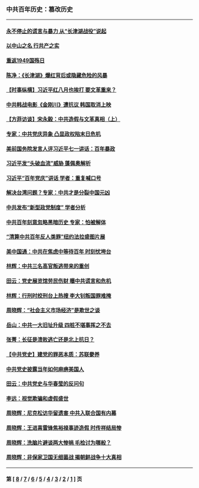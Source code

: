 ### 中共百年历史：篡改历史
---
#### [永不停止的谎言与暴力 从“长津湖战役”说起](../../pages/nf1176115/n13494094.md?12200430) 
#### [以中山之名 行共产之实](../../pages/nf1176115/n13346437.md?12200430) 
#### [重返1949国殇日](../../pages/nf1176115/n13346372.md?12200430) 
#### [陈净：《长津湖》爆红背后或隐藏危险的风暴](../../pages/nf1176115/n13314364.md?12200430) 
#### [【时事纵横】习近平红八月也挨打 要文革重来？](../../pages/nf1176115/n13231393.md?12200430) 
#### [中共韩战电影《金刚川》遭抗议 韩国取消上映](../../pages/nf1176115/n13219114.md?12200430) 
#### [【方菲访谈】宋永毅：中共造假与文革真相（上）](../../pages/nf1176115/n13200760.md?12200430) 
#### [专家：中共党庆异象 凸显政权陷末日危机](../../pages/nf1176115/n13067084.md?12200430) 
#### [美前国务院发言人评习近平七一讲话：百年暴政](../../pages/nf1176115/n13066986.md?12200430) 
#### [习近平发“头破血流”威胁 蓬佩奥解析](../../pages/nf1176115/n13063604.md?12200430) 
#### [习近平“百年党庆”讲话 学者：重复喊口号](../../pages/nf1176115/n13061411.md?12200430) 
#### [解决台湾问题？专家：中共才是分裂中国元凶](../../pages/nf1176115/n13060811.md?12200430) 
#### [中共发布“新型政党制度” 学者分析](../../pages/nf1176115/n13056354.md?12200430) 
#### [中共百年刻意忽略黑暗历史 专家：怕被解体](../../pages/nf1176115/n13056056.md?12200430) 
#### [“清算中共百年反人类罪”纽约法拉盛图片展](../../pages/nf1176115/n13052220.md?12200430) 
#### [美中国通：中共在焦虑中等待百年 时刻忧垮台](../../pages/nf1176115/n13048820.md?12200430) 
#### [林辉：中共三名高官叛逃带来的重创](../../pages/nf1176115/n13035206.md?12200430) 
#### [田云：党史展览馆劳民伤财 曝中共谎言和危机](../../pages/nf1176115/n13033900.md?12200430) 
#### [林辉：行刑时绞刑台上热搜 李大钊叛国罪难掩](../../pages/nf1176115/n13031965.md?12200430) 
#### [周晓辉：“社会主义市场经济”是欺世之谈](../../pages/nf1176115/n13024090.md?12200430) 
#### [岳山：中共一大旧址升级 四桩不堪事挥之不去](../../pages/nf1176115/n13021697.md?12200430) 
#### [张菁：长征是溃败逃亡还是北上抗日？](../../pages/nf1176115/n13020585.md?12200430) 
#### [【中共党史】建党的罪恶本质：苏联豢养](../../pages/nf1176115/n13011888.md?12200430) 
#### [中共党史披露当年如何麻痹美国人](../../pages/nf1176115/n12966400.md?12200430) 
#### [田云：中共党史与华春莹的反问句](../../pages/nf1176115/n12765178.md?12200430) 
#### [李远：视觉欺骗和虚假盛世](../../pages/nf1176115/n12993376.md?12200430) 
#### [周晓辉：尼克松访华留遗害 中共入联合国有内幕](../../pages/nf1176115/n12991422.md?12200430) 
#### [周晓辉：王进喜雷锋焦裕禄事迹造假 时传祥结局惨](../../pages/nf1176115/n12985497.md?12200430) 
#### [周晓辉：洗脑片避谈两大惨祸 毛检讨为哪般？](../../pages/nf1176115/n12971285.md?12200430) 
#### [周晓辉：非保家卫国无细菌战 揭朝鲜战争十大真相](../../pages/nf1176115/n12954161.md?12200430) 

---
#### 第 [ [8](./8.md?12200430) / [7](./7.md?12200430) / [6](./6.md?12200430) / [5](./5.md?12200430) / [4](./4.md?12200430) / [3](./3.md?12200430) / [2](./2.md?12200430) / [1](./1.md?12200430) ] 页
